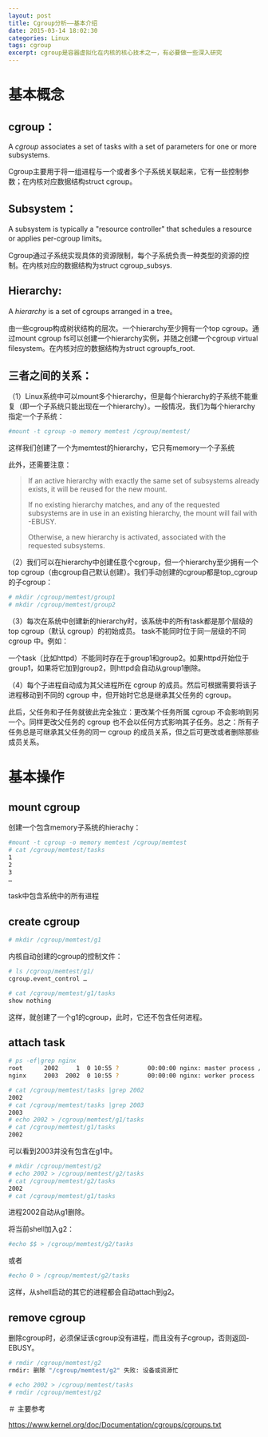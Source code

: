 ```yaml
---
layout: post
title: Cgroup分析——基本介绍
date: 2015-03-14 18:02:30
categories: Linux
tags: cgroup
excerpt: cgroup是容器虚拟化在内核的核心技术之一，有必要做一些深入研究
---
```


# 基本概念
## cgroup：

A *cgroup* associates a set of tasks with a set of parameters for one or more subsystems.

Cgroup主要用于将一组进程与一个或者多个子系统关联起来，它有一些控制参数；在内核对应数据结构struct cgroup。

## Subsystem：

A subsystem is typically a "resource controller" that schedules a resource or applies per-cgroup limits。

Cgroup通过子系统实现具体的资源限制，每个子系统负责一种类型的资源的控制。在内核对应的数据结构为struct cgroup_subsys.

## Hierarchy:

A *hierarchy* is a set of cgroups arranged in a tree。

由一些cgroup构成树状结构的层次。一个hierarchy至少拥有一个top cgroup。通过mount cgroup fs可以创建一个hierarchy实例，并随之创建一个cgroup virtual filesystem。在内核对应的数据结构为struct cgroupfs_root​​​.


## 三者之间的关系：

（1）Linux系统中可以mount多个hierarchy，但是每个hierarchy的子系统不能重复（即一个子系统只能出现在一个hierarchy）。一般情况，我们为每个hierarchy指定一个子系统：

```sh
#mount -t cgroup -o memory memtest /cgroup/memtest/
```

这样我们创建了一个为memtest的hierarchy，它只有memory一个子系统

此外，还需要注意：

> If an active hierarchy with exactly the same set of subsystems already exists, it will be reused for the new mount.
>
> If no existing hierarchy matches, and any of the requested subsystems are in use in an existing hierarchy, the mount will fail with -EBUSY.
> 
> Otherwise, a new hierarchy is activated, associated with the requested subsystems.

（2）我们可以在hierarchy中创建任意个cgroup，但一个hierarchy至少拥有一个top cgroup（由cgroup自己默认创建）。我们手动创建的cgroup都是top_cgroup的子cgroup：

```sh
# mkdir /cgroup/memtest/group1
# mkdir /cgroup/memtest/group2
```

（3）每次在系统中创建新的hierarchy时，该系统中的所有task都是那个层级的top cgroup（默认 cgroup）的初始成员。
task不能同时位于同一层级的不同 cgroup 中。例如：

一个task（比如httpd）不能同时存在于group1和group2。如果httpd开始位于group1，如果将它加到group2，则httpd会自动从group1删除。

（4）每个子进程自动成为其父进程所在 cgroup 的成员。然后可根据需要将该子进程移动到不同的 cgroup 中，但开始时它总是继承其父任务的 cgroup。

此后，父任务和子任务就彼此完全独立：更改某个任务所属 cgroup 不会影响到另一个。同样更改父任务的 cgroup 也不会以任何方式影响其子任务。总之：所有子任务总是可继承其父任务的同一 cgroup 的成员关系，但之后可更改或者删除那些成员关系。

# 基本操作

## mount cgroup

创建一个包含memory子系统的hierachy：

```sh
#mount -t cgroup -o memory memtest /cgroup/memtest
# cat /cgroup/memtest/tasks 
1
2
3
…
```

task中包含系统中的所有进程

## create cgroup

```sh
# mkdir /cgroup/memtest/g1
```

内核自动创建的cgroup的控制文件：

```sh
# ls /cgroup/memtest/g1/
cgroup.event_control …

# cat /cgroup/memtest/g1/tasks
show nothing
```

这样，就创建了一个g1的cgroup，此时，它还不包含任何进程。

## attach task

```sh
# ps -ef|grep nginx
root      2002     1  0 10:55 ?        00:00:00 nginx: master process /usr/sbin/nginx -c /etc/nginx/nginx.conf
nginx     2003  2002  0 10:55 ?        00:00:00 nginx: worker process  

# cat /cgroup/memtest/tasks |grep 2002
2002
# cat /cgroup/memtest/tasks |grep 2003
2003
# echo 2002 > /cgroup/memtest/g1/tasks
# cat /cgroup/memtest/g1/tasks 
2002
```

可以看到2003并没有包含在g1中。

```sh
# mkdir /cgroup/memtest/g2
# echo 2002 > /cgroup/memtest/g2/tasks
# cat /cgroup/memtest/g2/tasks 
2002
# cat /cgroup/memtest/g1/tasks
```

进程2002自动从g1删除。

将当前shell加入g2：

```sh
#echo $$ > /cgroup/memtest/g2/tasks
```

或者

```sh
#echo 0 > /cgroup/memtest/g2/tasks
```

这样，从shell启动的其它的进程都会自动attach到g2。

## remove cgroup

删除cgroup时，必须保证该cgroup没有进程，而且没有子cgroup，否则返回-EBUSY。

```sh
# rmdir /cgroup/memtest/g2
rmdir: 删除 "/cgroup/memtest/g2" 失败: 设备或资源忙

# echo 2002 > /cgroup/memtest/tasks
# rmdir /cgroup/memtest/g2
```

＃ 主要参考

https://www.kernel.org/doc/Documentation/cgroups/cgroups.txt

